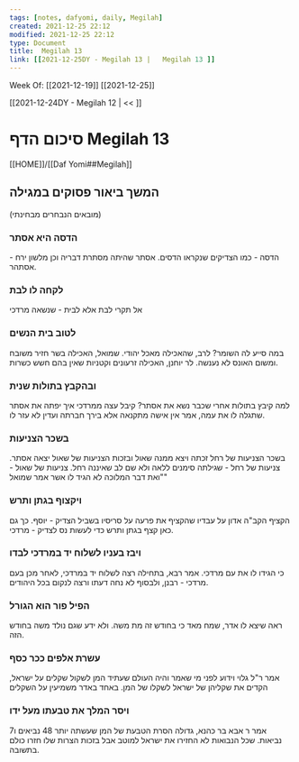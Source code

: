 ```yaml
---
tags: [notes, dafyomi, daily, Megilah] 
created: 2021-12-25 22:12
modified: 2021-12-25 22:12
type: Document
title:  Megilah 13
link: [[2021-12-25DY - Megilah 13 |   Megilah 13 ]]
---
```

Week Of: [[2021-12-19]]
[[2021-12-25]]

[[2021-12-24DY - Megilah 12 | << ]] 

# סיכום הדף  Megilah 13

[[HOME]]/[[Daf Yomi##Megilah]]

## המשך ביאור פסוקים במגילה
(מובאים הנבחרים מבחינתי)

### הדסה היא אסתר
הדסה - כמו הצדיקים שנקראו הדסים.
אסתר שהיתה מסתרת דבריה וכן מלשון ירח -אסתהר.
### לקחה לו לבת
אל תקרי לבת אלא לבית - שנשאה מרדכי
 ### לטוב בית הנשים
 במה סייע לה השומר? לרב, שהאכילה מאכל יהודי. שמואל, האכילה בשר חזיר משובח ומשום האונס לא נענשה. לר יוחנן, האכילה זרעונים וקטניות שאין בהם חשש כשרות. 
 ### ובהקבץ בתולות שנית
 למה קיבץ בתולות אחרי שכבר נשא את אסתר? קיבל עצה ממרדכי איך יפתה את אסתר שתגלה לו את עמה, אמר אין אישה מתקנאה אלא בירך חברתה ועדין לא עזר לו.
 ### בשכר הצניעות
 בשכר הצניעות של רחל זכתה ויצא ממנה שאול ובזכות הצניעות של שאול יצאה אסתר.
 צניעות של רחל - שגילתה סימנים ללאה ולא שם לב שאיננה רחל.
 צניעות של שאול - "ואת דבר המלוכה לא הגיד לו אשר אמר שמואל" 
 ### ויקצוף בגתן ותרש
 הקציף הקב"ה אדון על עבדיו שהקציף את פרעה על סריסיו בשביל הצדיק - יוסף. כך גם כאן קצף בגתן ותרש כדי לעשות נס לצדיק - מרדכי.
 ### ויבז בעניו לשלוח יד במרדכי לבדו
 כי הגידו לו את עם מרדכי. אמר רבא, בתחילה רצה לשלוח יד במרדכי, לאחר מכן בעם מרדכי - רבנן, ולבסוף לא נחה דעתו ורצה לנקום בכל היהודים.
 ### הפיל פור הוא הגורל
 ראה שיצא לו אדר, שמח מאד כי בחודש זה מת משה. ולא ידע שגם נולד משה בחודש הזה.
 ### עשרת אלפים ככר כסף
 אמר ר"ל גלוי וידוע לפני מי שאמר והיה העולם שעתיד המן לשקול שקלים על ישראל, הקדים את שקליהן של ישראל לשקלו של המן. באחד באדר משמיעין על השקלים
 ### ויסר המלך את טבעתו מעל ידו
 אמר ר אבא בר כהנא, גדולה הסרת הטבעת של המן שעשתה יותר 48 נביאים ו7 נביאות. שכל הנבואות לא החזירו את ישראל למוטב אבל בזכות הצרות שלו חזרו כולם בתשובה.
 